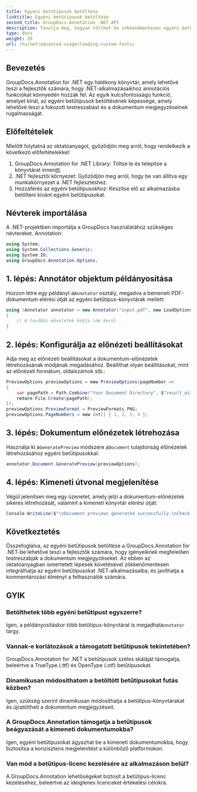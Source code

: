 ```yaml
---
title: Egyéni betűtípusok betöltése
linktitle: Egyéni betűtípusok betöltése
second_title: GroupDocs.Annotation .NET API
description: Tanulja meg, hogyan tölthet be zökkenőmentesen egyéni betűtípusokat a GroupDocs.Annotation for .NET-be a dokumentumok megjegyzéseinek javítása érdekében. Kövesse lépésről lépésre az egyszerű integráció érdekében.
type: docs
weight: 20
url: /hu/net/advanced-usage/loading-custom-fonts/
---
```

## Bevezetés
GroupDocs.Annotation for .NET egy hatékony könyvtár, amely lehetővé teszi a fejlesztők számára, hogy .NET-alkalmazásaikhoz annotációs funkciókat könnyedén hozzák fel. Az egyik kulcsfontosságú funkció, amelyet kínál, az egyéni betűtípusok betöltésének képessége, amely lehetővé teszi a fokozott testreszabást és a dokumentum megjegyzéseinek rugalmasságát.
## Előfeltételek
Mielőtt folytatná az oktatóanyagot, győződjön meg arról, hogy rendelkezik a következő előfeltételekkel:
1.  GroupDocs.Annotation for .NET Library: Töltse le és telepítse a könyvtárat innen[itt](https://releases.groupdocs.com/annotation/net/).
2. .NET fejlesztői környezet: Győződjön meg arról, hogy be van állítva egy munkakörnyezet a .NET fejlesztéshez.
3. Hozzáférés az egyéni betűtípusokhoz: Készítse elő az alkalmazásba betölteni kívánt egyéni betűtípusokat.

## Névterek importálása
A .NET-projektben importálja a GroupDocs használatához szükséges névtereket. Annotation:
```csharp
using System;
using System.Collections.Generic;
using System.IO;
using GroupDocs.Annotation.Options;
```
## 1. lépés: Annotátor objektum példányosítása
 Hozzon létre egy példányt a`Annotator` osztály, megadva a bemeneti PDF-dokumentum elérési útját az egyéni betűtípus-könyvtárak mellett:
```csharp
using (Annotator annotator = new Annotator("input.pdf", new LoadOptions { FontDirectories = new List<string> { Constants.GetFontDirectory() } }))
{
    // A további műveletek kódja ide kerül
}
```
## 2. lépés: Konfigurálja az előnézeti beállításokat
Adja meg az előnézeti beállításokat a dokumentum-előnézetek létrehozásának módjának megadásához. Beállíthat olyan beállításokat, mint az előnézeti formátum, oldalszámok stb.:
```csharp
PreviewOptions previewOptions = new PreviewOptions(pageNumber =>
{
    var pagePath = Path.Combine("Your Document Directory", $"result_with_font_{pageNumber}.png");
    return File.Create(pagePath);
});
previewOptions.PreviewFormat = PreviewFormats.PNG;
previewOptions.PageNumbers = new int[] { 1, 2, 3, 4 };
```
## 3. lépés: Dokumentum előnézetek létrehozása
 Használja ki a`GeneratePreview` módszere a`Document` tulajdonság előnézetek létrehozásához egyéni betűtípusokkal:
```csharp
annotator.Document.GeneratePreview(previewOptions);
```
## 4. lépés: Kimeneti útvonal megjelenítése
Végül jelenítsen meg egy üzenetet, amely jelzi a dokumentum-előnézetek sikeres létrehozását, valamint a kimeneti könyvtár elérési útját:
```csharp
Console.WriteLine($"\nDocument previews generated successfully.\nCheck output in {"Your Document Directory"}.");
```

## Következtetés
Összefoglalva, az egyéni betűtípusok betöltése a GroupDocs.Annotation for .NET-be lehetővé teszi a fejlesztők számára, hogy igényeiknek megfelelően testreszabják a dokumentum megjegyzéseket. Az ebben az oktatóanyagban ismertetett lépések követésével zökkenőmentesen integrálhatja az egyéni betűtípusokat .NET-alkalmazásaiba, és javíthatja a kommentározási élményt a felhasználók számára.
## GYIK
### Betölthetek több egyéni betűtípust egyszerre?
 Igen, a példányosításkor több betűtípus-könyvtárat is megadhat`Annotator` tárgy.
### Vannak-e korlátozások a támogatott betűtípusok tekintetében?
GroupDocs.Annotation for .NET a betűtípusok széles skáláját támogatja, beleértve a TrueType (.ttf) és OpenType (.otf) betűtípusokat.
### Dinamikusan módosíthatom a betöltött betűtípusokat futás közben?
Igen, szükség szerint dinamikusan módosíthatja a betűtípus-könyvtárakat és újratöltheti a dokumentum megjegyzéseit.
### A GroupDocs.Annotation támogatja a betűtípusok beágyazását a kimeneti dokumentumokba?
Igen, egyéni betűtípusokat ágyazhat be a kimeneti dokumentumokba, hogy biztosítsa a konzisztens megjelenítést a különböző platformokon.
### Van mód a betűtípus-licenc kezelésére az alkalmazáson belül?
A GroupDocs.Annotation lehetőségeket biztosít a betűtípus-licenc kezeléséhez, beleértve az ideiglenes licenceket értékelési célokra.